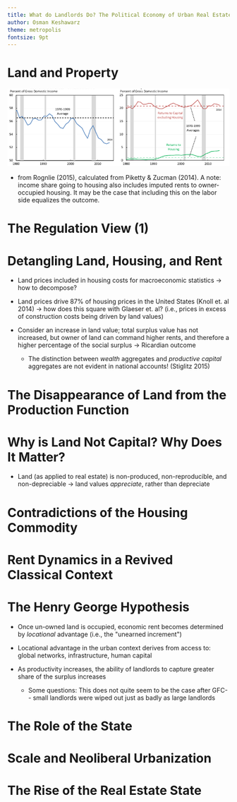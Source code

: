 ```yaml
---
title: What do Landlords Do? The Political Economy of Urban Real Estate
author: Osman Keshawarz
theme: metropolis
fontsize: 9pt
---
```


# Land and Property

![Labor share vs. Housing and Non-Housing Capital Share](images/labshare-housing.png)

* from Rognlie (2015), calculated from Piketty & Zucman (2014). A note: income share going to housing also includes imputed rents to owner-occupied housing. It may be the case that including this on the labor side equalizes the outcome.

# The Regulation View (1) 

# Detangling Land, Housing, and Rent

* Land prices included in housing costs for macroeconomic statistics $\rightarrow$ how to decompose? 

* Land prices drive 87% of housing prices in the United States (Knoll et. al 2014) $\rightarrow$ how does this square with Glaeser et. al? (i.e., prices in excess of construction costs being driven by land values)

* Consider an increase in land value; total surplus value has not increased, but owner of land can command higher rents, and therefore a higher percentage of the social surplus $\rightarrow$ Ricardian outcome

	* The distinction between *wealth* aggregates and *productive capital* aggregates are not evident in national accounts! (Stiglitz 2015)

# The Disappearance of Land from the Production Function

# Why is Land Not Capital? Why Does It Matter?

* Land (as applied to real estate) is non-produced, non-reproducible, and non-depreciable $\rightarrow$ land values *appreciate*, rather than depreciate

# Contradictions of the Housing Commodity

# Rent Dynamics in a Revived Classical Context


# The Henry George Hypothesis

* Once un-owned land is occupied, economic rent becomes determined by *locational* advantage (i.e., the "unearned increment")

* Locational advantage in the urban context derives from access to: global networks, infrastructure, human capital

* As productivity increases, the ability of landlords to capture greater share of the surplus increases

	* Some questions: This does not quite seem to be the case after GFC-- small landlords were wiped out just as badly as large landlords

# The Role of the State

# Scale and Neoliberal Urbanization

# The Rise of the Real Estate State
